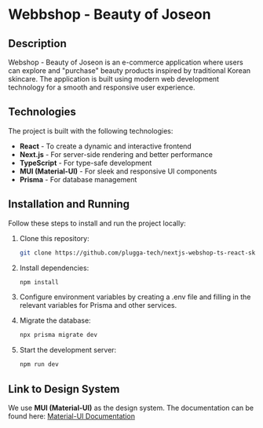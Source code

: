 # Webbshop - Beauty of Joseon

## Description
Webshop - Beauty of Joseon is an e-commerce application where users can explore and "purchase" beauty products inspired by traditional Korean skincare. The application is built using modern web development technology for a smooth and responsive user experience.

## Technologies
The project is built with the following technologies:
- **React** - To create a dynamic and interactive frontend
- **Next.js** - For server-side rendering and better performance
- **TypeScript** - For type-safe development
- **MUI (Material-UI)** - For sleek and responsive UI components
- **Prisma** - For database management

## Installation and Running

Follow these steps to install and run the project locally:

1. Clone this repository:
   ```sh
   git clone https://github.com/plugga-tech/nextjs-webshop-ts-react-skincare-webshop.git
   ```

2. Install dependencies:
   ```sh
   npm install
   ```
3. Configure environment variables by creating a .env file and filling in the relevant variables for Prisma and other services.


4. Migrate the database:
   ```sh
   npx prisma migrate dev
   ```
5. Start the development server:
   ```sh
   npm run dev
   ```

## Link to Design System
We use **MUI (Material-UI)** as the design system. The documentation can be found here:
[Material-UI Documentation](https://mui.com/)